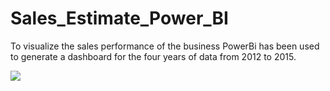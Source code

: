 # Sales_Estimate_Power_BI
To visualize the sales performance of the business PowerBi has been used to generate a dashboard for the four years of data from 2012 to 2015.

<img src="https://user-images.githubusercontent.com/83163103/188327551-61698c20-f618-42e8-9d8b-9567be0dcde8.PNG" >
